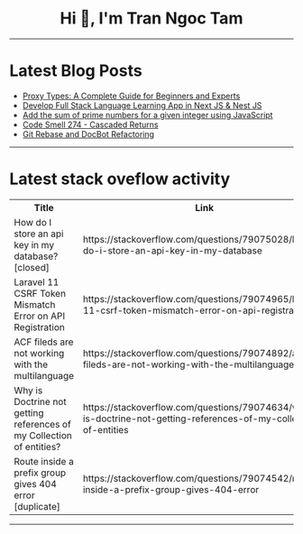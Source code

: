 <h1 align="center">Hi 👋, I'm Tran Ngoc Tam</h1>

---

# Latest Blog Posts 
<!-- BLOG-POST-LIST:START -->
- [Proxy Types: A Complete Guide for Beginners and Experts](https://dev.to/marsproxies/proxy-types-a-complete-guide-for-beginners-and-experts-4fa7)
- [Develop Full Stack Language Learning App in Next JS &amp; Nest JS](https://dev.to/nadim_ch0wdhury/develop-full-stack-language-learning-app-in-next-js-nest-js-2l94)
- [Add the sum of prime numbers for a given integer using JavaScript](https://dev.to/dindustack/add-the-sum-of-prime-numbers-for-a-given-integer-using-javascript-4ajd)
- [Code Smell 274 - Cascaded Returns](https://dev.to/mcsee/code-smell-274-cascaded-returns-4j5a)
- [Git Rebase and DocBot Refactoring](https://dev.to/ajogseneca/git-rebase-and-docbot-refactoring-5e1)
<!-- BLOG-POST-LIST:END -->

---

# Latest stack oveflow activity
<table>
  <tr><th>Title</th><th>Link</th></tr>
  <!-- STACKOVERFLOW:START --><tr><td>How do I store an api key in my database? [closed]</td><td>https://stackoverflow.com/questions/79075028/how-do-i-store-an-api-key-in-my-database</td></tr><tr><td>Laravel 11 CSRF Token Mismatch Error on API Registration</td><td>https://stackoverflow.com/questions/79074965/laravel-11-csrf-token-mismatch-error-on-api-registration</td></tr><tr><td>ACF fileds are not working with the multilanguage</td><td>https://stackoverflow.com/questions/79074892/acf-fileds-are-not-working-with-the-multilanguage</td></tr><tr><td>Why is Doctrine not getting references of my Collection of entities?</td><td>https://stackoverflow.com/questions/79074634/why-is-doctrine-not-getting-references-of-my-collection-of-entities</td></tr><tr><td>Route inside a prefix group gives 404 error [duplicate]</td><td>https://stackoverflow.com/questions/79074542/route-inside-a-prefix-group-gives-404-error</td></tr><!-- STACKOVERFLOW:END -->
</table>

---


